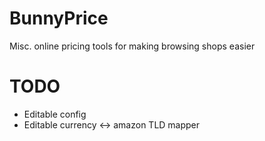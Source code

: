 # BunnyPrice
Misc. online pricing tools for making browsing shops easier

# TODO

* Editable config
* Editable currency <-> amazon TLD mapper